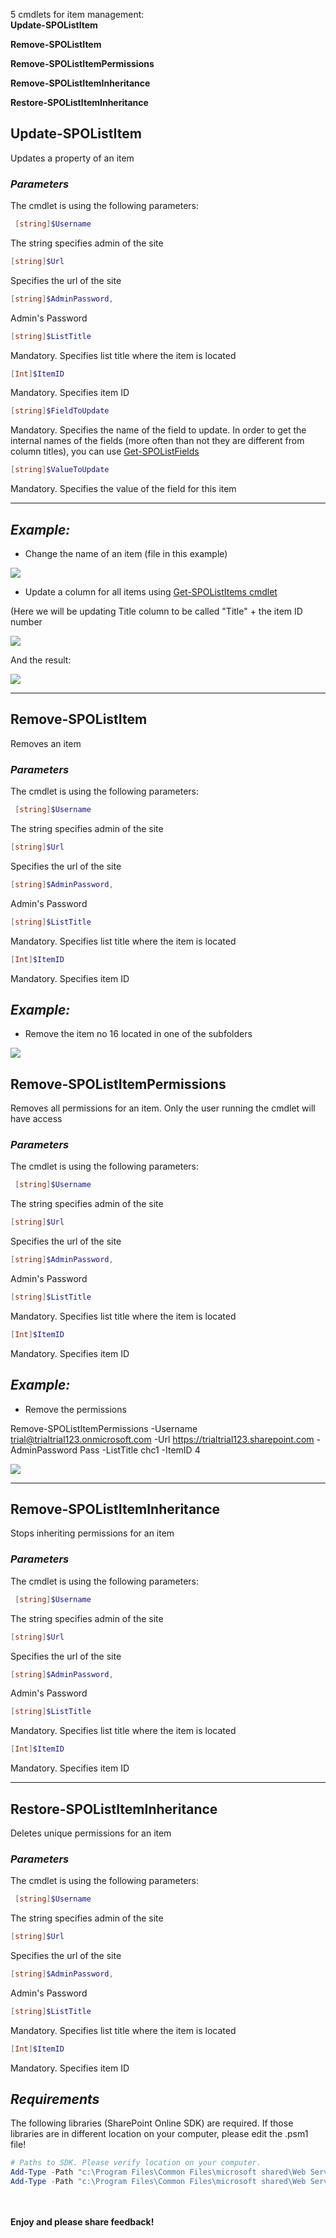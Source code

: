 5 cmdlets for item management:
</br><b>
Update-SPOListItem

Remove-SPOListItem

Remove-SPOListItemPermissions

Remove-SPOListItemInheritance

Restore-SPOListItemInheritance
</b>
 

## **Update-SPOListItem**

Updates a property of an item

### *Parameters*

The cmdlet is using the following parameters:
```powershell
 [string]$Username
```
The string specifies admin of the site
```powershell
[string]$Url
```
Specifies the url of the site
```powershell
[string]$AdminPassword,
```
Admin's Password
```powershell
[string]$ListTitle
```
Mandatory. Specifies list title where the item is located
```powershell
[Int]$ItemID
```
Mandatory. Specifies item ID
```powershell
[string]$FieldToUpdate
```
Mandatory. Specifies the name of the field to update. In order to get the internal names of the fields (more often than not they are different from column titles), you can use [Get-SPOListFields](https://gallery.technet.microsoft.com/scriptcenter/GetSpoListItems-and-a8ecd5fa)
```powershell
[string]$ValueToUpdate
```
Mandatory. Specifies the value of the field for this item

 <hr>

## *Example:*

 

+ Change the name of an item (file in this example)

<img src="../Module for item management/images/LisItemFunctionsUpdate.png">
 

+ Update a column for all items using [Get-SPOListItems cmdlet](https://gallery.technet.microsoft.com/scriptcenter/GetSpoListItems-and-a8ecd5fa)

(Here we will be updating Title column to be called "Title" + the item ID number

<img src="../Module for item management/images/LisItemFunctionsUpdate2.png">
 

And the result:

<img src="../Module for item management/images/LisItemFunctionsUpdate3.png">

<hr>

## **Remove-SPOListItem**

 Removes an item

### *Parameters*

The cmdlet is using the following parameters:
```powershell
 [string]$Username
 ```
The string specifies admin of the site
```powershell
[string]$Url
```
Specifies the url of the site
```powershell
[string]$AdminPassword,
```
Admin's Password
```powershell
[string]$ListTitle
```
Mandatory. Specifies list title where the item is located
```powershell
[Int]$ItemID
```
Mandatory. Specifies item ID

## *Example:*


+ Remove the item no 16 located in one of the subfolders

<img src="../Module for item management/images/LisItemFunctionsRemove.png"> 

## **Remove-SPOListItemPermissions**

 Removes all permissions for an item. Only the user running the cmdlet will have access

### *Parameters* 

The cmdlet is using the following parameters:
```powershell
 [string]$Username
 ```
The string specifies admin of the site
```powershell
[string]$Url
```
Specifies the url of the site
```powershell
[string]$AdminPassword,
```
Admin's Password
```powershell
[string]$ListTitle
```
Mandatory. Specifies list title where the item is located
```powershell
[Int]$ItemID
```
Mandatory. Specifies item ID

 

## *Example:*

 

+ Remove the permissions

Remove-SPOListItemPermissions -Username trial@trialtrial123.onmicrosoft.com -Url https://trialtrial123.sharepoint.com -AdminPassword Pass -ListTitle chc1 -ItemID 4

<img src="../Module for item management/images/RemoveItemPermissions.png">

<hr>

## **Remove-SPOListItemInheritance**

Stops inheriting permissions for an item

### *Parameters*

The cmdlet is using the following parameters:
```powershell
 [string]$Username
 ```
The string specifies admin of the site
```powershell
[string]$Url
```
Specifies the url of the site
```powershell
[string]$AdminPassword,
```
Admin's Password
```powershell
[string]$ListTitle
```
Mandatory. Specifies list title where the item is located
```powershell
[Int]$ItemID
```
Mandatory. Specifies item ID

<hr>

## **Restore-SPOListItemInheritance**

Deletes unique permissions for an item

### *Parameters*

 

The cmdlet is using the following parameters:
```powershell
 [string]$Username
 ```
The string specifies admin of the site
```powershell
[string]$Url
```
Specifies the url of the site
```powershell
[string]$AdminPassword, 
```
Admin's Password
```powershell
[string]$ListTitle
```
Mandatory. Specifies list title where the item is located
```powershell
[Int]$ItemID
```
Mandatory. Specifies item ID

## *Requirements*

 

The following libraries (SharePoint Online SDK) are required. If those libraries are in different location on your computer, please edit the .psm1 file!

 

```PowerShell
# Paths to SDK. Please verify location on your computer. 
Add-Type -Path "c:\Program Files\Common Files\microsoft shared\Web Server Extensions\15\ISAPI\Microsoft.SharePoint.Client.dll"  
Add-Type -Path "c:\Program Files\Common Files\microsoft shared\Web Server Extensions\15\ISAPI\Microsoft.SharePoint.Client.Runtime.dll" 
```


 <br/><br/>
<b>Enjoy and please share feedback!</b>
 

 
